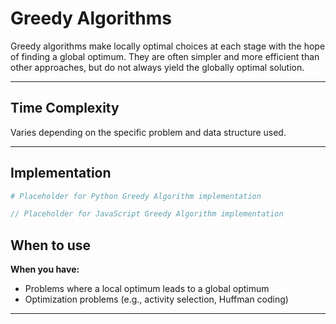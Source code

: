 # Greedy Algorithms

Greedy algorithms make locally optimal choices at each stage with the hope of finding a global optimum. They are often simpler and more efficient than other approaches, but do not always yield the globally optimal solution.

---

## Time Complexity

Varies depending on the specific problem and data structure used.

---

## Implementation

```python
# Placeholder for Python Greedy Algorithm implementation
```

```javascript
// Placeholder for JavaScript Greedy Algorithm implementation
```

## When to use

**When you have:**
- Problems where a local optimum leads to a global optimum
- Optimization problems (e.g., activity selection, Huffman coding)

---